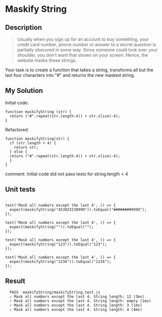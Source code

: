 # Maskify String

## Description

>Usually when you sign up for an account to buy something, your credit card number, phone number or answer to a secret question is partially obscured in some way. Since someone could look over your shoulder, you don't want that shown on your screen. Hence, the website masks these strings.

Your task is to create a function that takes a string, transforms all but the last four characters into "#" and returns the new masked string.

## My Solution

Initial code:

```
function maskifyString (str) {
  return ("#".repeat(str.length-4)) + str.slice(-4);
}
```

Refactored:

```
function maskifyString(str) {
  if (str.length < 4) {
    return str;
  } else {
  return ("#".repeat(str.length-4)) + str.slice(-4);
  }
}
```
comment: Initial code did not pass tests for string.length < 4

## Unit tests

```

test('Mask all numbers except the last 4', () => {
  expect(maskifyString("453923239999")).toEqual("########9999");
});

test('Mask all numbers except the last 4', () => {
  expect(maskifyString("")).toEqual("");
});

test('Mask all numbers except the last 4', () => {
  expect(maskifyString("123")).toEqual("123");
});

test('Mask all numbers except the last 4', () => {
  expect(maskifyString("1234")).toEqual("1234");
});
```
## Result

```
  PASS  maskifyString/maskifyString.test.js
  ✓ Mask all numbers except the last 4. String length: 12 (3ms)
  ✓ Mask all numbers except the last 4. String length: empty (1ms)
  ✓ Mask all numbers except the last 4. String length: 3 (1ms)
  ✓ Mask all numbers except the last 4. String length: 4 (4ms)
```

